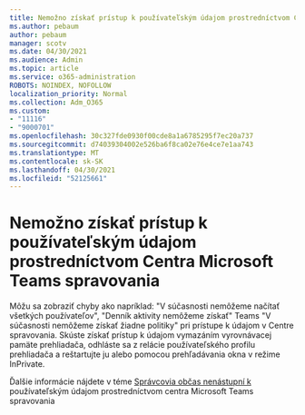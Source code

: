 ```yaml
---
title: Nemožno získať prístup k používateľským údajom prostredníctvom Centra Microsoft Teams spravovania
ms.author: pebaum
author: pebaum
manager: scotv
ms.date: 04/30/2021
ms.audience: Admin
ms.topic: article
ms.service: o365-administration
ROBOTS: NOINDEX, NOFOLLOW
localization_priority: Normal
ms.collection: Adm_O365
ms.custom:
- "11116"
- "9000701"
ms.openlocfilehash: 30c327fde0930f00cde8a1a6785295f7ec20a737
ms.sourcegitcommit: d74039304002e526ba6f8ca02e76e4ce7e1aa743
ms.translationtype: MT
ms.contentlocale: sk-SK
ms.lasthandoff: 04/30/2021
ms.locfileid: "52125661"
---
```

# <a name="cant-access-user-data-via-the-microsoft-teams-admin-center"></a>Nemožno získať prístup k používateľským údajom prostredníctvom Centra Microsoft Teams spravovania

Môžu sa zobraziť chyby ako napríklad: "V súčasnosti nemôžeme načítať všetkých používateľov", "Denník aktivity nemôžeme získať" Teams "V súčasnosti nemôžeme získať žiadne politiky" pri prístupe k údajom v Centre spravovania. Skúste získať prístup k údajom vymazáním vyrovnávacej pamäte prehliadača, odhláste sa z relácie používateľského profilu prehliadača a reštartujte ju alebo pomocou prehľadávania okna v režime InPrivate. 

Ďalšie informácie nájdete v téme [Správcovia občas nenástupní k](https://docs.microsoft.com/microsoftteams/troubleshoot/teams-administration/cannot-access-admin-center) používateľským údajom prostredníctvom centra Microsoft Teams spravovania